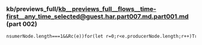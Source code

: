 ### kb/previews_full/kb__previews_full__flows__time-first__any_time_selected@guest.har.part007.md.part001.md (part 002)

```md
nsumerNode.length===1&&Rc(e))for(let r=0;r<e.producerNode.length;r++)Tr(e.producerNode[r],e.produ
```

```
